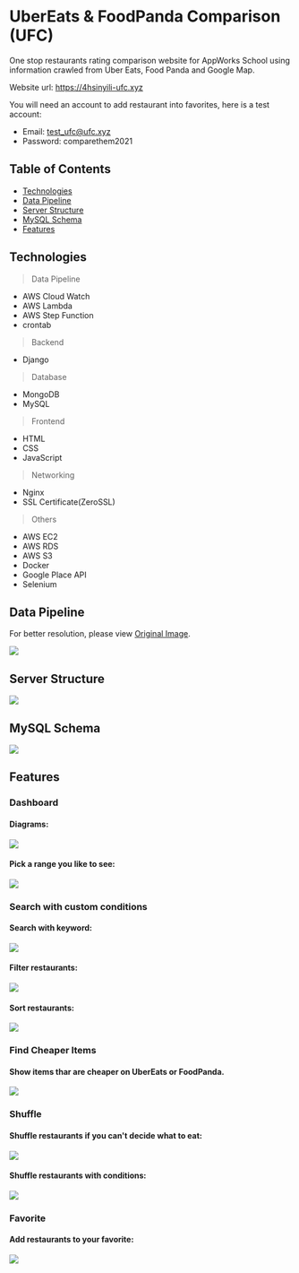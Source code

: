 # UberEats & FoodPanda Comparison (UFC)

One stop restaurants rating comparison website for AppWorks School using information crawled from Uber Eats, Food Panda and Google Map.

Website url: https://4hsinyili-ufc.xyz

You will need an account to add restaurant into favorites, here is a test account:
* Email: test_ufc@ufc.xyz
* Password: comparethem2021

## Table of Contents
* [Technologies](##Technologies)
* [Data Pipeline](#Data-Pipeline)
* [Server Structure](#Server-Structure)
* [MySQL Schema](#MySQL-Schema)
* [Features](#Features)

## Technologies
> Data Pipeline
* AWS Cloud Watch
* AWS Lambda
* AWS Step Function
* crontab

> Backend
* Django

> Database
* MongoDB
* MySQL

> Frontend
* HTML
* CSS
* JavaScript

> Networking
* Nginx
* SSL Certificate(ZeroSSL)

> Others
* AWS EC2
* AWS RDS
* AWS S3
* Docker
* Google Place API
* Selenium


## Data Pipeline
For better resolution, please view [Original Image](https://appworks-school-hsinyili.s3.ap-northeast-1.amazonaws.com/UFC_Data_Pipeline.png).

![](ReadmeMaterial/UFC_Data_Pipeline.png)

## Server Structure
![](ReadmeMaterial/Server_Structure.png)
## MySQL Schema
![](ReadmeMaterial/MySQL_DB_Schema.png)
## Features
### Dashboard
#### Diagrams:

![](ReadmeMaterial/dashboard_view.gif)

#### Pick a range you like to see:

![](ReadmeMaterial/dashboard_pick_date_range.gif)

### Search with custom conditions

#### Search with keyword:

![](ReadmeMaterial/dinerlist_search_keyword.gif)

#### Filter restaurants:

![](ReadmeMaterial/dinerlist_filter.gif)

#### Sort restaurants:

![](ReadmeMaterial/dinerlist_sort.gif)

### Find Cheaper Items
#### Show items thar are cheaper on UberEats or FoodPanda.

![](ReadmeMaterial/dinerinfo_cheaper.gif)

### Shuffle
#### Shuffle restaurants if you can't decide what to eat:

![](ReadmeMaterial/dinerlist_shuffle.gif)

#### Shuffle restaurants with conditions:
![](ReadmeMaterial/dinerlist_shuffle_with_condition.gif)
### Favorite
#### Add restaurants to your favorite:

![](ReadmeMaterial/favorite.gif)